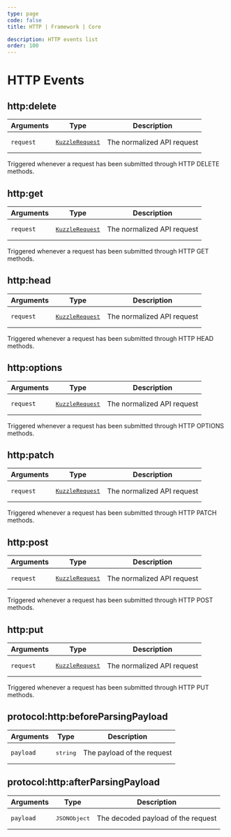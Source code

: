 ```yaml
---
type: page
code: false
title: HTTP | Framework | Core

description: HTTP events list
order: 100
---
```


# HTTP Events

## http:delete

| Arguments | Type                                                                                     | Description                |
| --------- | ---------------------------------------------------------------------------------------- | -------------------------- |
| `request` | <pre><a href=/core/2/framework/classes/kuzzle-request/properties>KuzzleRequest</a></pre> | The normalized API request |

Triggered whenever a request has been submitted through HTTP DELETE methods.

## http:get

| Arguments | Type                                                                                     | Description                |
| --------- | ---------------------------------------------------------------------------------------- | -------------------------- |
| `request` | <pre><a href=/core/2/framework/classes/kuzzle-request/properties>KuzzleRequest</a></pre> | The normalized API request |

Triggered whenever a request has been submitted through HTTP GET methods.

## http:head

| Arguments | Type                                                                                     | Description                |
| --------- | ---------------------------------------------------------------------------------------- | -------------------------- |
| `request` | <pre><a href=/core/2/framework/classes/kuzzle-request/properties>KuzzleRequest</a></pre> | The normalized API request |

Triggered whenever a request has been submitted through HTTP HEAD methods.

## http:options

| Arguments | Type                                                                                     | Description                |
| --------- | ---------------------------------------------------------------------------------------- | -------------------------- |
| `request` | <pre><a href=/core/2/framework/classes/kuzzle-request/properties>KuzzleRequest</a></pre> | The normalized API request |

Triggered whenever a request has been submitted through HTTP OPTIONS methods.

## http:patch

| Arguments | Type                                                                                    | Description                |
| --------- | --------------------------------------------------------------------------------------- | -------------------------- |
| `request` | <pre><a href=/core/2/framework/classes/kuzzle-request/roperties>KuzzleRequest</a></pre> | The normalized API request |

Triggered whenever a request has been submitted through HTTP PATCH methods.

## http:post

| Arguments | Type                                                                                     | Description                |
| --------- | ---------------------------------------------------------------------------------------- | -------------------------- |
| `request` | <pre><a href=/core/2/framework/classes/kuzzle-request/properties>KuzzleRequest</a></pre> | The normalized API request |

Triggered whenever a request has been submitted through HTTP POST methods.

## http:put

| Arguments | Type                                                                                     | Description                |
| --------- | ---------------------------------------------------------------------------------------- | -------------------------- |
| `request` | <pre><a href=/core/2/framework/classes/kuzzle-request/properties>KuzzleRequest</a></pre> | The normalized API request |

Triggered whenever a request has been submitted through HTTP PUT methods.

## protocol:http:beforeParsingPayload

| Arguments | Type              | Description                |
| --------- | ----------------- | -------------------------- |
| `payload` | <pre>string</pre> | The payload of the request |

## protocol:http:afterParsingPayload

| Arguments | Type                  | Description                        |
| --------- | --------------------- | ---------------------------------- |
| `payload` | <pre>JSONObject</pre> | The decoded payload of the request |